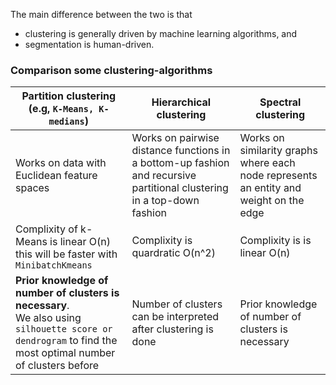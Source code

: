 The main difference between the two is that 
- clustering is generally driven by machine learning algorithms, and 
- segmentation is human-driven.

### Comparison some clustering-algorithms

| Partition clustering (e.g, `K-Means, K-medians`) |	Hierarchical clustering |	Spectral clustering|
|-|-|-|
|Works on data with Euclidean feature spaces|Works on pairwise distance functions in a bottom-up fashion and recursive partitional clustering in a top-down fashion|Works on similarity graphs where each node represents an entity and weight on the edge|
|Complixity of k-Means is linear O(n) <br> this will be faster with `MinibatchKmeans`|Complixity is quardratic O(n^2)|Complixity is is linear O(n)|
|**Prior knowledge of number of clusters is necessary**.<br> We also using `silhouette score or dendrogram` to find the most optimal number of clusters before|Number of clusters can be interpreted after clustering is done| Prior knowledge of number of clusters is necessary |